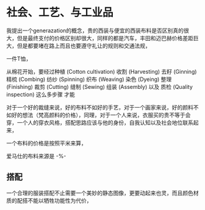 # 社会、工艺、与工业品

我提出一个generazation的概念，贵的西装与便宜的西装布料是否区别真的很大，但是最终支付的价格区别却很大，同样的都是汽车，丰田和迈巴赫价格差距巨大，但是都要堵在路上而且也要遵守礼让的规则和交通法规，

一件T恤，

从棉花开始，要经过种植 (Cotton cultivation)
收割 (Harvesting)
去籽 (Ginning)
精梳 (Combing)
纺纱 (Spinning)
织布 (Weaving)
染色 (Dyeing)
整理 (Finishing)
裁剪 (Cutting)
缝制 (Sewing)
组装 (Assembly) 以及
质检 (Quality inspection) 这么多步骤 才能

对于一个好的裁缝来说，好的布料不如好的手艺，对于一个画家来说，好的颜料不如好的想法（梵高颜料的价格），同理，对于一个人来说，衣服买的贵不等于会穿，一个人的穿衣风格，搭配思路应该与他的身份，自我认知以及社会地位联系起来，

一个布料的价格是按照平米来算，

爱马仕的布料来源是 -%-

## 搭配

一个合理的服装搭配不止需要一个美妙的静态图像，更要动起来也灵，而且颜色材质的配搭不能以牺牲功能性为代价，


